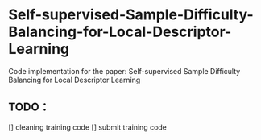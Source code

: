 # Self-supervised-Sample-Difficulty-Balancing-for-Local-Descriptor-Learning
Code implementation for the paper: Self-supervised Sample Difficulty Balancing for Local Descriptor Learning
## TODO：
[] cleaning training code
[] submit training code
